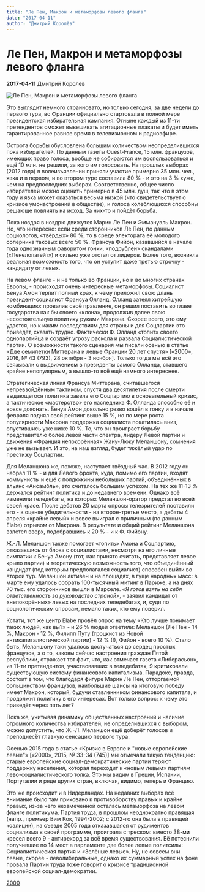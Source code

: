 ```yaml
---
title: "Ле Пен, Макрон и метаморфозы левого фланга"
date: "2017-04-11"
author: "Дмитрий Королёв"
---
```


# Ле Пен, Макрон и метаморфозы левого фланга

**2017-04-11** Дмитрий Королёв

![Ле Пен, Макрон и метаморфозы левого фланга](http://2000.ua/modules/pages/pictures/1000x1000/637_9a4b530a59ca56bf6010e1a875d8d3e8_8233.jpg)

Это выглядит немного странновато, но только сегодня, за две недели до первого тура, во Франции официально стартовала в полной мере президентская избирательная кампания. Отныне каждый из 11-ти претендентов сможет вывешивать агитационные плакаты и будет иметь гарантированное равное время в телевизионном и радиоэфире.

Острота борьбы обусловлена большим количеством неопределившихся пока избирателей. По данным газеты Ouest-France, 15 млн. французов, имеющих право голоса, вообще не собираются им воспользоваться и ещё 10 млн. не решили, за кого им голосовать. На прошлых выборах (2012 года) в волеизъявлении приняли участие примерно 35 млн. чел., явка и в первом, и во втором туре составила 80 % - и это на 3 % хуже, чем на предпоследних выборах. Соответственно, общее число избирателей можно оценить примерно в 45 млн. душ, так что в этом году и явка может оказаться весьма низкой (что свидетельствует о кризисе умонастроений в обществе), и голоса колеблющихся способны решающе повлиять на исход. За них-то и пойдёт борьба.

Пока ноздря в ноздрю движутся Марин Ле Пен и Эммануэль Макрон. Но, что интересно: если среди сторонников Ле Пен, по данным социологов, «твёрдых» 80 %, то в среде электората её молодого соперника таковых всего 50 %. Франсуа Фийон, казавшийся в начале года однозначным фаворитом гонки, «подрублен» скандалами («Пенелопагейт») и сильно уже отстал от лидеров. Более того, возникла реальная возможность того, что он уступит даже третью строчку - кандидату от левых.

На левом фланге - и не только во Франции, но и во многих странах Европы, - происходят очень интересные метаморфозы. Социалист Бенуа Амон терпит полный крах, к чему приложил свою длань президент-социалист Франсуа Олланд. Олланд затеял хитрейшую комбинацию: провалив своё правление, он решил поставить во главе государства как бы своего «клона», продолжив далее свою несостоятельную политику руками Макрона. Скорее всего, это ему удастся, но к каким последствиям для страны и для Соцпартии это приведёт, сказать трудно. Фактически Ф. Олланд «топит» своего однопартийца и создаёт угрозу раскола и развала Социалистической партии. О возможности такого сценария мы писали осенью в статье «Две семилетки Миттерана и левые Франции 20 лет спустя» [«2000», 2016, № 43 (793), 28 октября - 3 ноября]. Только тогда мы всё это связывали с выдвижением в президенты самого Олланда, ставшего крайне непопулярным, а вышло-то всё ещё намного интереснее.

Стратегическая линия Франсуа Миттерана, считавшегося непревзойдённым тактиком, спустя два десятилетия после смерти выдающегося политика завела его Соцпартию в основательный кризис, а тактическое «мастерство» его наследника Ф. Олланда способно её и вовсе доконать. Бенуа Амон довольно резво вошёл в гонку и в начале февраля поднял свой рейтинг выше 15 %, но по мере роста популярности Макрона поддержка социалиста покатилась вниз, опустившись уже ниже 10 %. То, что он проиграет борьбу представителю более левой части спектра, лидеру Левой партии и движения «Франция непокорённая» Жану-Люку Меланшону, сомнения уже не вызывает. И это, на наш взгляд, будет тяжёлый удар по престижу Соцпартии.

Для Меланшона же, похоже, наступает звёздный час. В 2012 году он набрал 11 % - и для Левого фронта, куда, помимо его партии, входят коммунисты и ещё с полдюжины небольших партий, объединённых в альянс «Ансамбль», это считалось большим успехом. На тех же 11-13 % держался рейтинг политика и до недавнего времени. Однако всё изменили теледебаты, на которых Меланшон-оратор предстал во всей своей красе. После дебатов 20 марта опросы телезрителей поставили его - в оценке убедительности - на второе-третье место, а дебаты 4 апреля «крайне левый» и вовсе выиграл с приличным (по данным Elabe) отрывом от Макрона. В результате и общий рейтинг Меланшона взлетел вверх, подобравшись к 20 % - и к Ф. Фийону.

Ж.-Л. Меланшон также помогает «топить» Амона и Соцпартию, отказавшись от блока с социалистами, несмотря на его личные симпатии к Бенуа Амону (тот, как принято считать, представляет левое крыло партии) и теоретическую возможность того, что объединённый кандидат (под которым предполагался социалист) способен выйти во второй тур. Меланшон активен и на площадях, в гуще народных масс: в марте ему удалось собрать 100-тысячный митинг в Париже, а на днях 70 тыс. его сторонников вышли в Марселе. *«Я готов взять на себя ответственность за руководство страной»*, - заявил кандидат от «непокорённых» левых на последних теледебатах, и, судя по социологическим опросам, немало таких, кто ему поверил.

Кстати, тот же центр Elabe провёл опрос на тему «Кто лучше понимает таких людей, как вы?» - и 26 % людей ответили: Меланшон (Ле Пен - 14 %, Макрон - 12 %, Филипп Путу (троцкист из Новой антикапиталистической партии) - 12 % (!), Фийон - всего 10 %). Стало быть, Меланшону таки удалось достучаться до сердец простых французов, а о то, каковы сейчас настроения граждан Пятой республики, отражает тот факт, что, как отмечает газета «Либерасьон», из 11-ти претендентов, участвовавших в теледебатах, 9 критиковали существующую систему финансового капитализма. Парадокс, правда, состоит в том, что благодаря фигуре Марин Ле Пен, отторгаемой большинством французов, наибольшие шансы на итоговую победу имеет Макрон, который, будучи ставленником финансового капитала, и продолжит политику в его интересах. Вот только вопрос: к чему это приведёт через пять лет?

Пока же, учитывая динамику общественных настроений и наличие огромного количества избирателей, не определившихся с выбором, можно допустить, что Ж.-Л. Меланшон ещё доберёт голосов и преподнесёт главную сенсацию первого тура.

Осенью 2015 года в статье «Кризис в Европе и "новые европейские левые"» [«2000», 2015, № 33-34 (745)] мы отмечали такую тенденцию: старые европейские социал-демократические партии теряют поддержку населения, которая переходит к «новым левым» партиям лево-социалистического толка. Это мы видим в Греции, Испании, Португалии и ряде других стран, включая, видимо, теперь и Францию.

Это же происходит и в Нидерландах. На недавних выборах всё внимание было там приковано к противоборству правых и крайне правых, из-за чего незамеченной осталась метаморфоза на левом фланге политикума. Партия труда, в прошлом неоднократно правящая (напр., премьер Вим Кок, 1994-2002; с 2012-го она была в правящей коалиции), на съезде 2005 года отказавшаяся от рудиментов социализма в своей программе, проиграла с треском: вместо 38-ми кресел всего 9 - антирекорд за всё время существования. Её потеснили получившие по 14 мест в парламенте две более левые политсилы: Социалистическая партия и «Зелёные левые». Ну, не совсем они левые, скорее - леволиберальные, однако их суммарный успех на фоне провала Партии труда тоже говорит о кризисе традиционной европейской социал-демократии.

[2000](https://propaganda-journal.net/%D0%A0%E2%80%9D%D0%A0%D1%98%D0%A0%D1%91%D0%A1%E2%80%9A%D0%A1%D0%82%D0%A0%D1%91%D0%A0%E2%84%96%20%D0%A0%D1%99%D0%A0%D1%95%D0%A1%D0%82%D0%A0%D1%95%D0%A0%C2%BB%D0%A1%E2%80%98%D0%A0%D0%86)